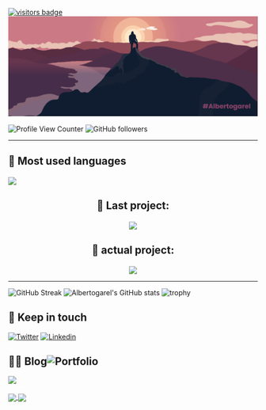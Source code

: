 [![visitors badge](https://api.visitorbadge.io/api/VisitorHit?user=albertogarel&repo=github-visitors-badge&countColor=%237B1E7A)](https://albertogarel.com)
![MasterHead](https://github.com/AlbertoGarel/Albertogarel/blob/main/banner.png)

![Profile View Counter](https://komarev.com/ghpvc/?username=albertogarel)
![GitHub followers](https://img.shields.io/github/followers/albertogarel?color=green)
- - - -
<div width="100%">
    <div width="49%" align="left">
        <h2>🚀 Most used languages</h2>
        <a href="https://github.com/albertogarel/github-readme-stats">
            <img align="center" src="https://github-readme-stats.vercel.app/api/top-langs/?username=albertogarel&theme=tokyonight" />
        </a>
    </div>
    <div width="49%" align="right">
        <div align="center">
            <h2>🏁 Last project:</h2>
            <a href="https://github.com/albertogarel/github-readme-stats">
                <img align="center" src="https://github-readme-stats.vercel.app/api/pin/?username=albertogarel&repo=ReactNative-Print_Production_APP&theme=tokyonight" />
            </a>
        </div>
        <div align="center">
            <h2>🚧 actual project:</h2>
            <a href="https://github.com/albertogarel/github-readme-stats">
                <img align="center" src="https://github-readme-stats.vercel.app/api/pin/?username=albertogarel&repo=ReactNative-Print_Production_APP&theme=tokyonight" />
            </a>
        </div>
    </div>
</div>

- - - - 

![GitHub Streak](https://github-readme-streak-stats.herokuapp.com/?user=albertogarel&theme=tokyonight)
![Albertogarel's GitHub stats](https://github-readme-stats.vercel.app/api?username=albertogarel&show_icons=true&theme=tokyonight&include_all_commits=true)
![trophy](https://github-profile-trophy.vercel.app/?username=albertogarel&theme=onestar)

## 👋 Keep in touch

[![Twitter](https://img.shields.io/badge/Twitter-1DA1F2?style=for-the-badge&logo=twitter&logoColor=white)](https://twitter.com/intent/follow?screen_name=charly3pins)
[![Linkedin](https://img.shields.io/badge/LinkedIn-0077B5?style=for-the-badge&logo=linkedin&logoColor=white)](https://www.linkedin.com/in/carlesfuste/)

## 👨‍💻 Blog![Portfolio](https://albertogarel.com/assets/img/cubo_tecnologico.png)

![](https://media.giphy.com/media/MGdfeiKtEiEPS/giphy.gif)

<a href="https://github.com/anuraghazra/github-readme-stats">
  <img align="center" src="https://github-readme-stats.vercel.app/api/pin/?username=anuraghazra&repo=github-readme-stats" />
</a>
<a href="https://github.com/anuraghazra/convoychat">
  <img align="center" src="https://github-readme-stats.vercel.app/api/pin/?username=anuraghazra&repo=convoychat" />
</a>

